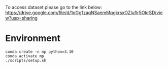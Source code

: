 To access dataset please go to the link below:
https://drive.google.com/file/d/1qGg1zaqNSaemMqgkrsxOZIuflr5OkrSD/view?usp=sharing




# Environment

```commandline
conda create -n mp python=3.10
conda activate mp
./scripts/setup.sh
```
